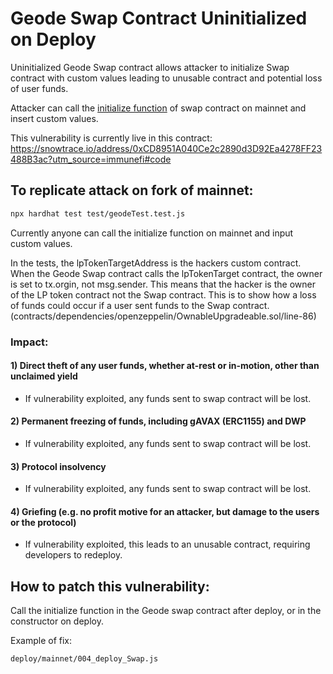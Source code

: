 # Geode Swap Contract Uninitialized on Deploy

Uninitialized Geode Swap contract allows attacker to initialize Swap contract with custom values leading to unusable contract and potential loss of user funds. 

Attacker can call the [initialize function](https://snowtrace.io/address/0xCD8951A040Ce2c2890d3D92Ea4278FF23488B3ac?utm_source=immunefi#writeContract#F2) of swap contract on mainnet and insert custom values.

This vulnerability is currently live in this contract: https://snowtrace.io/address/0xCD8951A040Ce2c2890d3D92Ea4278FF23488B3ac?utm_source=immunefi#code


## To replicate attack on fork of mainnet:
```sh
npx hardhat test test/geodeTest.test.js
```

Currently anyone can call the initialize function on mainnet and input custom values. 

In the tests, the lpTokenTargetAddress is the hackers custom contract. When the Geode Swap contract calls
the lpTokenTarget contract, the owner is set to tx.orgin, not msg.sender. This means that the hacker is the owner of the LP token contract not the Swap contract. This is to show how a loss of funds could occur if a user sent funds to the Swap contract.
(contracts/dependencies/openzeppelin/OwnableUpgradeable.sol/line-86)


### Impact:

#### 1) Direct theft of any user funds, whether at-rest or in-motion, other than unclaimed yield

* If vulnerability exploited, any funds sent to swap contract will be lost.

#### 2) Permanent freezing of funds, including gAVAX (ERC1155) and DWP

* If vulnerability exploited, any funds sent to swap contract will be lost.


#### 3) Protocol insolvency

* If vulnerability exploited, any funds sent to swap contract will be lost.

#### 4) Griefing (e.g. no profit motive for an attacker, but damage to the users or the protocol)

* If vulnerability exploited, this leads to an unusable contract, requiring developers to redeploy. 




## How to patch this vulnerability: 

Call the initialize function in the Geode swap contract after deploy, or in the constructor on deploy.

Example of fix:
```sh
deploy/mainnet/004_deploy_Swap.js
```


